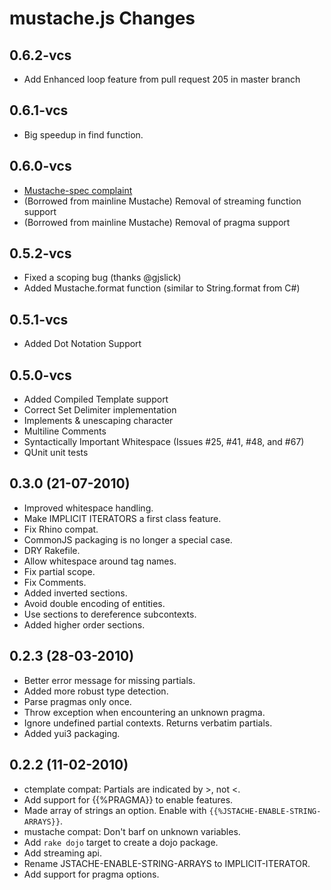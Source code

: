 # mustache.js Changes

## 0.6.2-vcs

* Add Enhanced loop feature from pull request 205 in master branch

## 0.6.1-vcs

* Big speedup in find function.

## 0.6.0-vcs

* [Mustache-spec complaint](https://github.com/mustache/spec)
* (Borrowed from mainline Mustache) Removal of streaming function support
* (Borrowed from mainline Mustache) Removal of pragma support

## 0.5.2-vcs

* Fixed a scoping bug (thanks @gjslick)
* Added Mustache.format function (similar to String.format from C#)

## 0.5.1-vcs

* Added Dot Notation Support

## 0.5.0-vcs

* Added Compiled Template support
* Correct Set Delimiter implementation
* Implements & unescaping character
* Multiline Comments
* Syntactically Important Whitespace (Issues #25, #41, #48, and #67)
* QUnit unit tests

## 0.3.0 (21-07-2010)

* Improved whitespace handling.
* Make IMPLICIT ITERATORS a first class feature.
* Fix Rhino compat.
* CommonJS packaging is no longer a special case.
* DRY Rakefile.
* Allow whitespace around tag names.
* Fix partial scope.
* Fix Comments.
* Added inverted sections.
* Avoid double encoding of entities.
* Use sections to dereference subcontexts.
* Added higher order sections.


## 0.2.3 (28-03-2010)

* Better error message for missing partials.
* Added more robust type detection.
* Parse pragmas only once.
* Throw exception when encountering an unknown pragma.
* Ignore undefined partial contexts. Returns verbatim partials.
* Added yui3 packaging.


## 0.2.2 (11-02-2010)

* ctemplate compat: Partials are indicated by >, not <.
* Add support for {{%PRAGMA}} to enable features.
* Made array of strings an option. Enable with `{{%JSTACHE-ENABLE-STRING-ARRAYS}}`.
* mustache compat: Don't barf on unknown variables.
* Add `rake dojo` target to create a dojo package.
* Add streaming api.
* Rename JSTACHE-ENABLE-STRING-ARRAYS to IMPLICIT-ITERATOR.
* Add support for pragma options.
